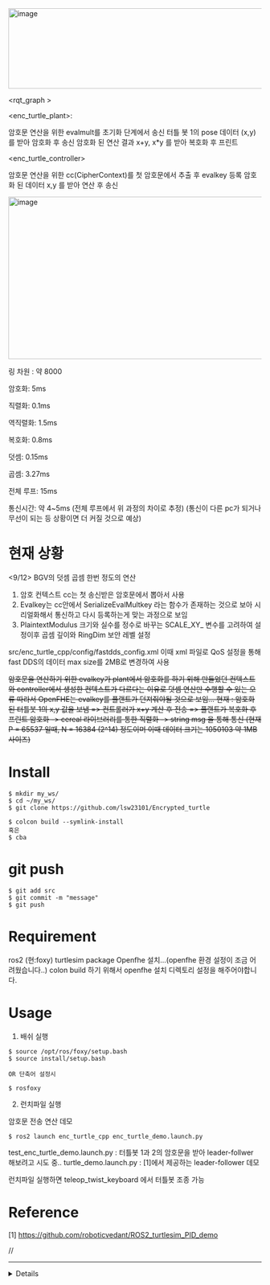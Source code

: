 <img width="994" height="160" alt="image" src="https://github.com/user-attachments/assets/3d84cdda-2584-4e9a-b449-fc3b0f58f5c2" />

<rqt_graph >

<enc_turtle_plant>:

암호문 연산을 위한 evalmult를 초기화 단계에서 송신
터틀 봇 1의 pose 데이터 (x,y)를 받아 암호화 후 송신
암호화 된 연산 결과 x+y, x*y 를 받아 복호화 후 프린트

<enc_turtle_controller>
 
암호문 연산을 위한 cc(CipherContext)를 첫 암호문에서 추출 후 evalkey 등록
암호화 된 데이터 x,y 를 받아 연산 후 송신



<img width="1208" height="323" alt="image" src="https://github.com/user-attachments/assets/0d76de63-8d77-4681-97f1-e3406dde2c86" />

링 차원 : 약 8000 

암호화: 5ms

직렬화: 0.1ms

역직렬화: 1.5ms

복호화: 0.8ms

덧셈: 0.15ms

곱셈: 3.27ms

전체 루프: 15ms

통신시간: 약 4~5ms (전체 루프에서 위 과정의 차이로 추정) (통신이 다른 pc가 되거나 무선이 되는 등 상황이면 더 커질 것으로 예상)

# 현재 상황
<9/12>
BGV의 덧셈 곱셈 한번 정도의 연산 
1. 암호 컨텍스트 cc는 첫 송신받은 암호문에서 뽑아서 사용
2. Evalkey는 cc안에서 SerializeEvalMultkey 라는 함수가 존재하는 것으로 보아 시리얼화해서 통신하고 다시 등록하는게 맞는 과정으로 보임
3. PlaintextModulus 크기와 실수를 정수로 바꾸는 SCALE_XY_ 변수를 고려하여 설정이후 곱셈 깊이와 RingDim 보안 레벨 설정

src/enc_turtle_cpp/config/fastdds_config.xml
이때 xml 파일로 QoS 설정을 통해 fast DDS의 데이터 max size를 2MB로 변경하여 사용

~~암호문을 연산하기 위한 evalkey가
plant에서 암호화를 하기 위해 만들었던 컨텍스트와
controller에서 생성한 컨텍스트가 다르다는 이유로 덧셈 연산만 수행할 수 있는 오류
따라서 OpenFHE는 evalkey를 플랜트가 던져줘야될 것으로 보임...
현재 : 
암호화 된 터틀봇 1의 x,y 값을 보냄 => 컨트롤러가 x+y 계산 후 전송 => 플랜트가 복호화 후 프린트
암호화 -> cereal 라이브러리를 통한 직렬화 -> string msg 을 통해 통신 
(현재 P = 65537 일때, N = 16384 (2^14) 정도이며 이때 데이터 크기는 1050103 약 1MB 사이즈)~~

# Install
```
$ mkdir my_ws/  
$ cd ~/my_ws/
$ git clone https://github.com/lsw23101/Encrypted_turtle

$ colcon build --symlink-install
혹은
$ cba
```

# git push
```
$ git add src
$ git commit -m "message"
$ git push
```


# Requirement
ros2 (현:foxy)
turtlesim package
Openfhe 설치...(openfhe 환경 설정이 조금 어려웠습니다..)
colon build 하기 위해서 openfhe 설치 디렉토리 설정을 해주어야합니다. 

# Usage
1. 배쉬 실행
```
$ source /opt/ros/foxy/setup.bash
$ source install/setup.bash

OR 단축어 설정시

$ rosfoxy 
```

2. 런치파일 실행

암호문 전송 연산 데모
```
$ ros2 launch enc_turtle_cpp enc_turtle_demo.launch.py
```

test_enc_turtle_demo.launch.py : 터틀봇 1과 2의 암호문을 받아 leader-follwer 해보려고 시도 중..
turtle_demo.launch.py : [1]에서 제공하는 leader-follower 데모

런치파일 실행하면 teleop_twist_keyboard 에서 터틀봇 조종 가능


# Reference

[1] https://github.com/roboticvedant/ROS2_turtlesim_PID_demo



// 
****


<details>
#### git 다루기
https://shortcuts.tistory.com/8

#### OpenFHE의 scheme 테스트, 디버그 메모...

bgv 테스트 용

```
 cd ~/ROS2_turtlesim_ws && colcon build --packages-select enc_turtle_cpp && source install/setup.bash && ros2 run enc_turtle_cpp bgv_test

```

(암호 보안 레벨 비설정 가능)
openfhecore/include/lattice/params.h
```
parameters.SetSecurityLevel(SecurityLevel::HEStd_NotSet); // 자동 결정 방지
```

#### open fhe scheme 속도

```
~/ROS2_turtlesim_ws/install/enc_turtle_cpp/lib/enc_turtle_cpp$ ./bgv_test
```


// N 사이즈가 2^13 일때 뎁스: 1

<img width="400" height="200" alt="image" src="https://github.com/user-attachments/assets/931f0fdd-07e8-4626-a2b3-fceb73d74fc5" />


// N 사이즈 2^12 일때 뎁스: 0 일때 65537 플레인 텍스트 크기에 대해서 이게 마지노선

<img width="400" height="400" alt="image" src="https://github.com/user-attachments/assets/780c3537-c846-4351-b90b-a6b4ba0f4394" />

// 
****
</details>

